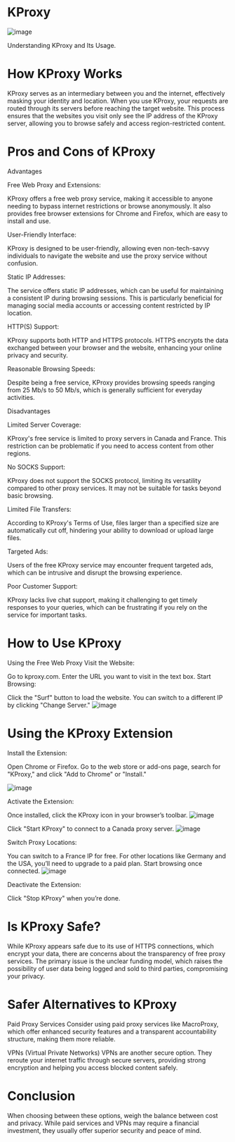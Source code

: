 # KProxy
![image](https://github.com/user-attachments/assets/6c2f4ad2-7ede-4ec2-969a-894cdd79a56b)

Understanding KProxy and Its Usage.

# How KProxy Works
KProxy serves as an intermediary between you and the internet, effectively masking your identity and location. When you use KProxy, your requests are routed through its servers before reaching the target website. This process ensures that the websites you visit only see the IP address of the KProxy server, allowing you to browse safely and access region-restricted content.

# Pros and Cons of KProxy

Advantages

Free Web Proxy and Extensions:

KProxy offers a free web proxy service, making it accessible to anyone needing to bypass internet restrictions or browse anonymously. It also provides free browser extensions for Chrome and Firefox, which are easy to install and use.

User-Friendly Interface:

KProxy is designed to be user-friendly, allowing even non-tech-savvy individuals to navigate the website and use the proxy service without confusion.

Static IP Addresses:

The service offers static IP addresses, which can be useful for maintaining a consistent IP during browsing sessions. This is particularly beneficial for managing social media accounts or accessing content restricted by IP location.

HTTP(S) Support:

KProxy supports both HTTP and HTTPS protocols. HTTPS encrypts the data exchanged between your browser and the website, enhancing your online privacy and security.

Reasonable Browsing Speeds:

Despite being a free service, KProxy provides browsing speeds ranging from 25 Mb/s to 50 Mb/s, which is generally sufficient for everyday activities.

Disadvantages

Limited Server Coverage:

KProxy's free service is limited to proxy servers in Canada and France. This restriction can be problematic if you need to access content from other regions.

No SOCKS Support:

KProxy does not support the SOCKS protocol, limiting its versatility compared to other proxy services. It may not be suitable for tasks beyond basic browsing.

Limited File Transfers:

According to KProxy's Terms of Use, files larger than a specified size are automatically cut off, hindering your ability to download or upload large files.

Targeted Ads:

Users of the free KProxy service may encounter frequent targeted ads, which can be intrusive and disrupt the browsing experience.

Poor Customer Support:

KProxy lacks live chat support, making it challenging to get timely responses to your queries, which can be frustrating if you rely on the service for important tasks.

# How to Use KProxy
Using the Free Web Proxy
Visit the Website:

Go to kproxy.com.
Enter the URL you want to visit in the text box.
Start Browsing:

Click the "Surf" button to load the website.
You can switch to a different IP by clicking "Change Server."
![image](https://github.com/user-attachments/assets/e26f92c2-388a-4463-bb94-b20208641b85)

# Using the KProxy Extension
Install the Extension:

Open Chrome or Firefox.
Go to the web store or add-ons page, search for "KProxy," and click "Add to Chrome" or "Install."

![image](https://github.com/user-attachments/assets/bb1e673c-d92d-4813-b302-59ecf903a94d)

Activate the Extension:

Once installed, click the KProxy icon in your browser’s toolbar.
![image](https://github.com/user-attachments/assets/a0d063bf-2fc4-45e2-8215-457f3d3b914a)

Click "Start KProxy" to connect to a Canada proxy server.
![image](https://github.com/user-attachments/assets/eb907a03-9945-42a7-9f9c-89537db2cf07)

Switch Proxy Locations:

You can switch to a France IP for free.
For other locations like Germany and the USA, you’ll need to upgrade to a paid plan.
Start browsing once connected.
![image](https://github.com/user-attachments/assets/3c1145aa-bca8-4ffe-a175-8c36a75789c5)

Deactivate the Extension:

Click "Stop KProxy" when you’re done.

# Is KProxy Safe?
While KProxy appears safe due to its use of HTTPS connections, which encrypt your data, there are concerns about the transparency of free proxy services. The primary issue is the unclear funding model, which raises the possibility of user data being logged and sold to third parties, compromising your privacy.

# Safer Alternatives to KProxy
Paid Proxy Services
Consider using paid proxy services like MacroProxy, which offer enhanced security features and a transparent accountability structure, making them more reliable.

VPNs (Virtual Private Networks)
VPNs are another secure option. They reroute your internet traffic through secure servers, providing strong encryption and helping you access blocked content safely.

# Conclusion
When choosing between these options, weigh the balance between cost and privacy. While paid services and VPNs may require a financial investment, they usually offer superior security and peace of mind.

